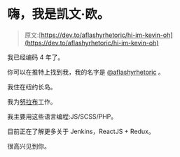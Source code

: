 # 嗨，我是凯文·欧。

> 原文:[https://dev.to/aflashyrhetoric/hi-im-kevin-oh](https://dev.to/aflashyrhetoric/hi-im-kevin-oh)

我已经编码 4 年了。

你可以在推特上找到我，我的名字是 [@aflashyrhetoric](https://twitter.com/aflashyrhetoric) 。

我住在纽约长岛。

我为[努拉布](https://nulab-inc.com)工作。

我主要用这些语言编程:JS/SCSS/PHP。

目前正在了解更多关于 Jenkins，ReactJS + Redux。

很高兴见到你。